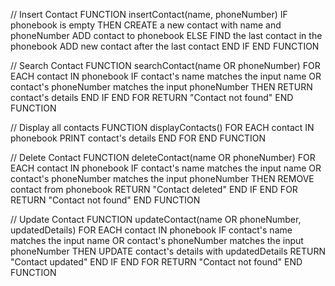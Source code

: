// Insert Contact
FUNCTION insertContact(name, phoneNumber)
  IF phonebook is empty THEN
    CREATE a new contact with name and phoneNumber
    ADD contact to phonebook
  ELSE
    FIND the last contact in the phonebook
    ADD new contact after the last contact
  END IF
END FUNCTION

// Search Contact
FUNCTION searchContact(name OR phoneNumber)
  FOR EACH contact IN phonebook
    IF contact's name matches the input name OR contact's phoneNumber matches the input phoneNumber THEN
      RETURN contact's details
    END IF
  END FOR
  RETURN "Contact not found"
END FUNCTION

// Display all contacts
FUNCTION displayContacts()
  FOR EACH contact IN phonebook
    PRINT contact's details
  END FOR
END FUNCTION

// Delete Contact
FUNCTION deleteContact(name OR phoneNumber)
  FOR EACH contact IN phonebook
    IF contact's name matches the input name OR contact's phoneNumber matches the input phoneNumber THEN
      REMOVE contact from phonebook
      RETURN "Contact deleted"
    END IF
  END FOR
  RETURN "Contact not found"
END FUNCTION

// Update Contact
FUNCTION updateContact(name OR phoneNumber, updatedDetails)
  FOR EACH contact IN phonebook
    IF contact's name matches the input name OR contact's phoneNumber matches the input phoneNumber THEN
      UPDATE contact's details with updatedDetails
      RETURN "Contact updated"
    END IF
  END FOR
  RETURN "Contact not found"
END FUNCTION
